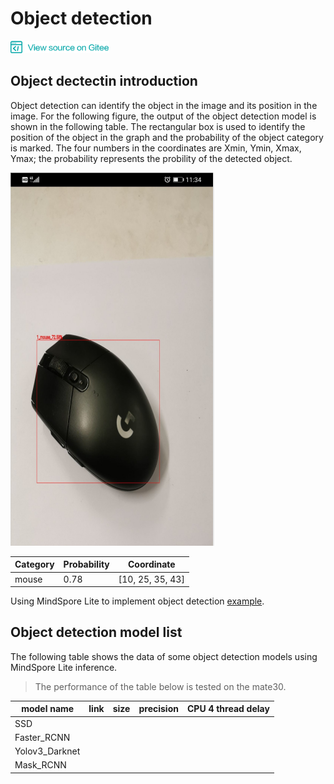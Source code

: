 ﻿# Object detection

<a href="https://gitee.com/mindspore/docs/blob/master/lite/docs/source_en/object_detection.md" target="_blank"><img src="./_static/logo_source.png"></a>

## Object dectectin introduction

Object detection can identify the object in the image and its position in the image. For the following figure, the output of the object detection model is shown in the following table. The rectangular box is used to identify the position of the object in the graph and the probability of the object category is marked. The four numbers in the coordinates are Xmin, Ymin, Xmax, Ymax; the probability represents the probility of the detected object.

![object_detectiontion](images/object_detection.png)

| Category | Probability | Coordinate       |
| -------- | ----------- | ---------------- |
| mouse    | 0.78        | [10, 25, 35, 43] |

Using MindSpore Lite to implement object detection [example](https://gitee.com/mindspore/mindspore/tree/master/model_zoo/official/lite/object_detection).

## Object detection model list

The following table shows the data of some object detection models using MindSpore Lite inference.

> The performance of the table below is tested on the mate30.

| model name     | link | size | precision | CPU 4 thread delay |
|-----------------------|----------|----------|----------|-----------|
| SSD |         |         |         |          |
| Faster_RCNN |          |         |         |          |
| Yolov3_Darknet | |  |  |  |
| Mask_RCNN | |  |  |  |

